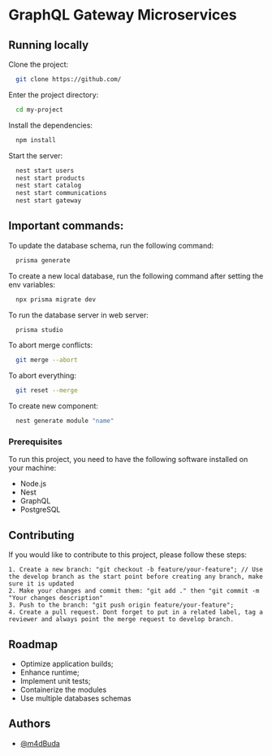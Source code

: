 # GraphQL Gateway Microservices

## Running locally

Clone the project:

```bash
  git clone https://github.com/
```

Enter the project directory:

```bash
  cd my-project
```

Install the dependencies:

```bash
  npm install
```

Start the server:

```bash
  nest start users
  nest start products
  nest start catalog
  nest start communications
  nest start gateway
```

## Important commands:

To update the database schema, run the following command:

```bash
  prisma generate
```

To create a new local database, run the following command after setting the env variables:

```bash
  npx prisma migrate dev
```

To run the database server in web server:

```bash
  prisma studio
```

To abort merge conflicts:

```bash
  git merge --abort
```

To abort everything:

```bash
  git reset --merge
```

To create new component:

```bash
  nest generate module "name"
```

### Prerequisites

To run this project, you need to have the following software installed on your machine:

- Node.js
- Nest
- GraphQL
- PostgreSQL

## Contributing

If you would like to contribute to this project, please follow these steps:

    1. Create a new branch: "git checkout -b feature/your-feature"; // Use the develop branch as the start point before creating any branch, make sure it is updated
    2. Make your changes and commit them: "git add ." then "git commit -m "Your changes description"
    3. Push to the branch: "git push origin feature/your-feature";
    4. Create a pull request. Dont forget to put in a related label, tag a reviewer and always point the merge request to develop branch.

## Roadmap

- Optimize application builds;
- Enhance runtime;
- Implement unit tests;
- Containerize the modules
- Use multiple databases schemas

## Authors

- [@m4dBuda](https://github.com/m4dBuda)